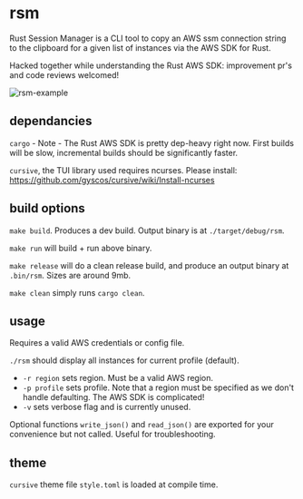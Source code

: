 # rsm

Rust Session Manager is a CLI tool to copy an AWS ssm connection string to the clipboard for a given list of instances via the AWS SDK for Rust. 

Hacked together while understanding the Rust AWS SDK: improvement pr's and code reviews welcomed!

![rsm-example](https://github.com/misaim/rsm/assets/13842895/e48bb9c7-845f-4909-835d-fb456c721bf8)

## dependancies 
`cargo` - Note - The Rust AWS SDK is pretty dep-heavy right now. First builds will be slow, incremental builds should be significantly faster.

`cursive`, the TUI library used requires ncurses. Please install: https://github.com/gyscos/cursive/wiki/Install-ncurses

## build options

`make build`. Produces a dev build. Output binary is at `./target/debug/rsm`.

`make run` will build + run above binary. 

`make release` will do a clean release build, and produce an output binary at `.bin/rsm`. Sizes are around 9mb. 

`make clean` simply runs `cargo clean`.

## usage 
Requires a valid AWS credentials or config file.

`./rsm` should display all instances for current profile (default).
 - `-r region` sets region. Must be a valid AWS region.
 - `-p profile` sets profile. Note that a region must be specified as we don't handle defaulting. The AWS SDK is complicated!
 - `-v` sets verbose flag and is currently unused. 

Optional functions `write_json()` and `read_json()` are exported for your convenience but not called. Useful for troubleshooting. 

## theme

`cursive` theme file `style.toml` is loaded at compile time. 
